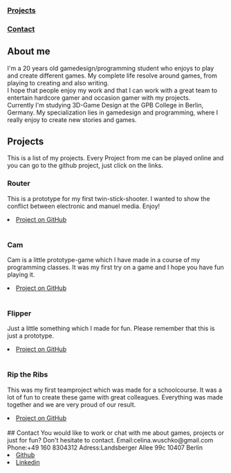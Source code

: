 ### [Projects](#Projects)
### [Contact](#Contact)

## About me
I'm a 20 years old gamedesign/programming student who enjoys to play and create different games. My complete life resolve around games, from playing to creating and also writing.  
I hope that people enjoy my work and that I can work with a great team to entertain hardcore gamer and occasion gamer with my projects.  
Currently I'm studying 3D-Game Design at the GPB College in Berlin, Germany. My specialization lies in gamedesign and programming, where I really enjoy to create new stories and games.
<a name="Projects"></a>
## Projects
This is a list of my projects.
Every Project from me can be played online and you can go to the github project, just click on the links.

### Router
This is a prototype for my first twin-stick-shooter. I wanted to show the conflict between electronic and manuel media. Enjoy!
<li><a href="https://github.com/CLina10/Router">Project on GitHub</a></li><br/>

### Cam
Cam is a little prototype-game which I have made in a course of my programming classes. It was my first try on a game and I hope you have fun playing it.
<li><a href="https://github.com/CLina10/Cam">Project on GitHub</a></li><br/>

### Flipper
Just a little something which I made for fun. Please remember that this is just a prototype.
<li><a href="https://github.com/CLina10/Flipper">Project on GitHub</a></li><br/>

### Rip the Ribs
This was my first teamproject which was made for a schoolcourse. It was a lot of fun to create these game with great colleagues. Everything was made together and we are very proud of our result.
<li><a href="https://github.com/RameshBettge/VR_Pirates">Project on GitHub</a></li><br/>
<a name="Contact"></a>
## Contact
You would like to work or chat with me about games, projects or just for fun?  
Don't hesitate to contact.  
Email:celina.wuschko@gmail.com  
Phone:+49 160 8304312  
Adress:Landsberger Allee 99c 10407 Berlin  
<li><a href="https://github.com/CLina10">Github</a></li>
<li><a href="https://www.linkedin.com/in/celina-wuschko-10aa3a162/">Linkedin</a></li>
